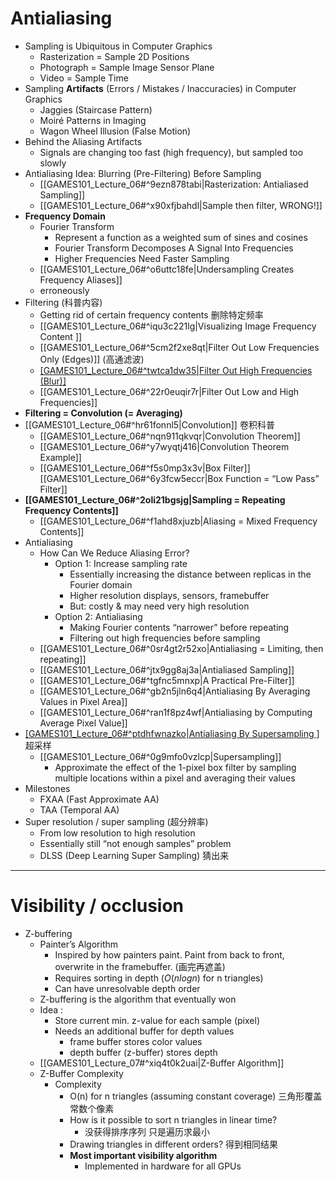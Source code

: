 
# Antialiasing

- Sampling is Ubiquitous in  Computer Graphics
	- Rasterization = Sample 2D Positions  
	- Photograph = Sample Image Sensor Plane
	- Video = Sample Time
- Sampling **Artifacts**  (Errors / Mistakes / Inaccuracies) in  Computer Graphics
	- Jaggies (Staircase Pattern)
	- Moiré Patterns in Imaging
	- Wagon Wheel Illusion (False Motion)
- Behind the Aliasing Artifacts
	- Signals are changing too fast (high frequency),  but sampled too slowly
- Antialiasing Idea:  Blurring (Pre-Filtering) Before Sampling
	- [[GAMES101_Lecture_06#^9ezn878tabi|Rasterization: Antialiased Sampling]]
	- [[GAMES101_Lecture_06#^x90xfjbahdl|Sample then filter, WRONG!]]
- **Frequency Domain**
	- Fourier Transform
		- Represent a function as a  weighted sum of sines and cosines
		- Fourier Transform Decomposes A Signal Into Frequencies
		- Higher Frequencies Need Faster Sampling 
	- [[GAMES101_Lecture_06#^o6uttc18fe|Undersampling Creates Frequency Aliases]]
	- erroneously
- Filtering (科普内容)
	- Getting rid of  certain frequency contents 删除特定频率
	- [[GAMES101_Lecture_06#^iqu3c221lg|Visualizing Image Frequency Content ]]
	- [[GAMES101_Lecture_06#^5cm2f2xe8qt|Filter Out Low Frequencies Only (Edges)]] (高通滤波)
	- [[GAMES101_Lecture_06#^twtca1dw35|Filter Out High Frequencies (Blur)]](低通滤波)
	- [[GAMES101_Lecture_06#^22r0euqir7r|Filter Out Low and High Frequencies]]
- **Filtering = Convolution (= Averaging)**
- [[GAMES101_Lecture_06#^hr61fonnl5|Convolution]] 卷积科普
	- [[GAMES101_Lecture_06#^nqn911qkvqr|Convolution Theorem]]
	- [[GAMES101_Lecture_06#^y7wyqtj416|Convolution Theorem Example]]
	- [[GAMES101_Lecture_06#^f5s0mp3x3v|Box Filter]] [[GAMES101_Lecture_06#^6y3fcw5eccr|Box Function = “Low Pass” Filter]]
- **[[GAMES101_Lecture_06#^2oli21bgsjg|Sampling = Repeating Frequency Contents]]**
	- [[GAMES101_Lecture_06#^f1ahd8xjuzb|Aliasing = Mixed Frequency Contents]]
- Antialiasing
	- How Can We Reduce Aliasing Error?
		- Option 1: Increase sampling rate
			- Essentially increasing the distance between replicas in the Fourier domain
			- Higher resolution displays, sensors, framebuffer
			- But: costly & may need very high resolution
		- Option 2: Antialiasing
			- Making Fourier contents “narrower” before repeating
			- Filtering out high frequencies before sampling
	- [[GAMES101_Lecture_06#^0sr4gt2r52xo|Antialiasing = Limiting, then repeating]]
	- [[GAMES101_Lecture_06#^jtx9gg8aj3a|Antialiased Sampling]]
	- [[GAMES101_Lecture_06#^tgfnc5mnxp|A Practical Pre-Filter]]
	- [[GAMES101_Lecture_06#^gb2n5jln6q4|Antialiasing By Averaging Values in Pixel Area]]
	- [[GAMES101_Lecture_06#^ran1f8pz4wf|Antialiasing by Computing Average Pixel Value]]
- [[GAMES101_Lecture_06#^ptdhfwnazko|Antialiasing By Supersampling ]](MSAA) 超采样
	- [[GAMES101_Lecture_06#^0g9mfo0vzlcp|Supersampling]]
		- Approximate the effect of the 1-pixel box filter by sampling  multiple locations within a pixel and averaging their values
- Milestones
	- FXAA (Fast Approximate AA)
	- TAA (Temporal AA)
- Super resolution / super sampling (超分辨率)
	- From low resolution to high resolution
	- Essentially still “not enough samples” problem
	- DLSS (Deep Learning Super Sampling) 猜出来
---

# Visibility / occlusion

- Z-buffering
	- Painter’s Algorithm
		- Inspired by how painters paint. Paint from back to front, overwrite in the framebuffer. (画完再遮盖)
		- Requires sorting in depth ($O(nlogn)$ for n triangles) 
		- Can have unresolvable depth order
	- Z-buffering is the algorithm that eventually won
	- Idea : 
		- Store current min. z-value for each sample (pixel)
		- Needs an additional buffer for depth values
			- frame buffer stores color values
			- depth buffer (z-buffer) stores depth
	- [[GAMES101_Lecture_07#^xiq4t0k2uai|Z-Buffer Algorithm]]
	- Z-Buffer Complexity
		- Complexity
			- O(n) for n triangles (assuming constant coverage) 三角形覆盖常数个像素
			- How is it possible to sort n triangles in linear time?
				- 没获得排序序列 只是遍历求最小
			- Drawing triangles in different orders? 得到相同结果
			- **Most important visibility algorithm**
				- Implemented in hardware for all GPUs